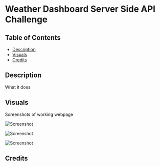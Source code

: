 # Weather Dashboard Server Side API Challenge

## Table of Contents
- [Description](#description)
- [Visuals](#visuals)
- [Credits](#credits)

## Description

What it does

## Visuals

Screenshots of working webpage
 
 ![Screenshot](#)
 
 ![Screenshot](#)
 
 ![Screenshot](#)

## Credits



<!-- Acceptance Criteria
AS A traveler
I WANT to see the weather outlook for multiple cities
SO THAT I can plan a trip accordingly
GIVEN a weather dashboard with form inputs
WHEN I search for a city
THEN I am presented with current and future conditions for that city and that city is added to the search history
WHEN I view current weather conditions for that city
THEN I am presented with the city name, the date, an icon representation of weather conditions, the temperature, the humidity, and the wind speed
WHEN I view future weather conditions for that city
THEN I am presented with a 5-day forecast that displays the date, an icon representation of weather conditions, the temperature, the wind speed, and the humidity
WHEN I click on a city in the search history
THEN I am again presented with current and future conditions for that city -->